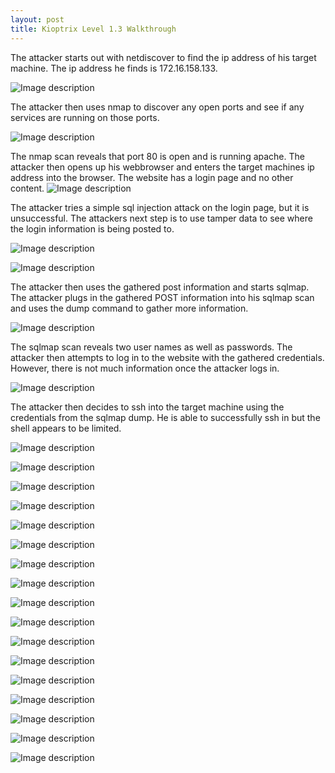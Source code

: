 ```yaml
---
layout: post
title: Kioptrix Level 1.3 Walkthrough
---
```

The attacker starts out with netdiscover to find the ip address of his target machine. The ip address he finds is 172.16.158.133. 

![Image description](/images/kioptrix1.4.1.png)

The attacker then uses nmap to discover any open ports and see if any services are running on those ports. 

![Image description](/images/kioptrix1.4.2.png)

The nmap scan reveals that port 80 is open and is running apache. The attacker then opens up his webbrowser and enters the target machines ip address into the browser. The website has a login page and no other content. 
![Image description](/images/kioptrix1.4.3.png)

The attacker tries a simple sql injection attack on the login page, but it is unsuccessful. The attackers next step is to use tamper data to see where the login information is being posted to. 

![Image description](/images/kioptrix1.4.4.png)

![Image description](/images/kioptrix1.4.5.png)

The attacker then uses the gathered post information and starts sqlmap. The attacker plugs in the gathered POST information into his sqlmap scan and uses the dump command to gather more information. 

![Image description](/images/kioptrix1.4.6.png)

The sqlmap scan reveals two user names as well as passwords. The attacker then attempts to log in to the website with the gathered credentials. However, there is not much information once the attacker logs in. 

![Image description](/images/kioptrix1.4.7.png)

The attacker then decides to ssh into the target machine using the credentials from the sqlmap dump. He is able to successfully ssh in but the shell appears to be limited. 

![Image description](/images/kioptrix1.4.8.png)

![Image description](/images/kioptrix1.4.9.png)

![Image description](/images/kioptrix1.4.15.png)

![Image description](/images/kioptrix1.4.10.png)

![Image description](/images/kioptrix1.4.11.png)

![Image description](/images/kioptrix1.4.12.png)

![Image description](/images/kioptrix1.4.13.png)

![Image description](/images/kioptrix1.4.14.png)

![Image description](/images/kioptrix1.4.16.png)

![Image description](/images/kioptrix1.4.18.png)

![Image description](/images/kioptrix1.4.20.png)

![Image description](/images/kioptrix1.4.19.png)

![Image description](/images/kioptrix1.4.22.png)

![Image description](/images/kioptrix1.4.24.png)

![Image description](/images/kioptrix1.4.26.png)

![Image description](/images/kioptrix1.4.23.png)

![Image description](/images/kioptrix1.4.27.png)
